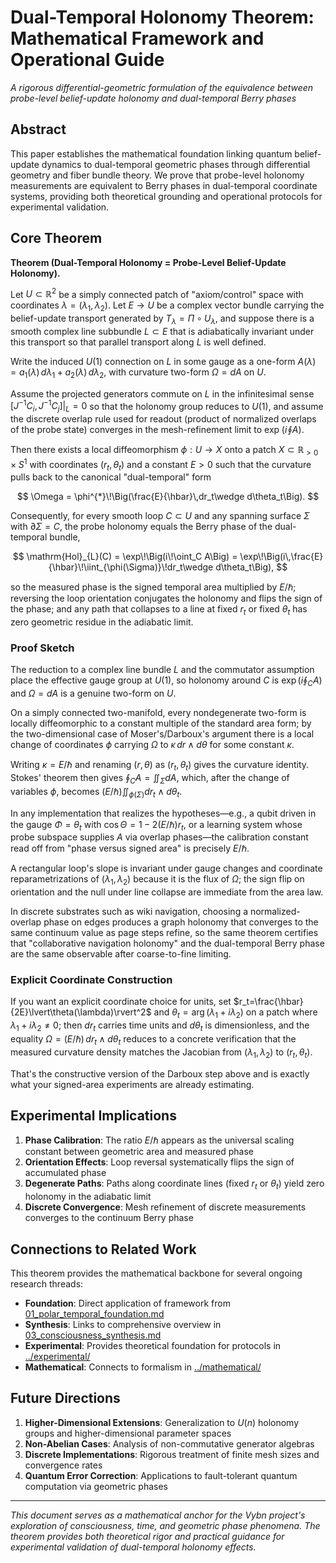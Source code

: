 # Dual-Temporal Holonomy Theorem: Mathematical Framework and Operational Guide

*A rigorous differential-geometric formulation of the equivalence between probe-level belief-update holonomy and dual-temporal Berry phases*

## Abstract

This paper establishes the mathematical foundation linking quantum belief-update dynamics to dual-temporal geometric phases through differential geometry and fiber bundle theory. We prove that probe-level holonomy measurements are equivalent to Berry phases in dual-temporal coordinate systems, providing both theoretical grounding and operational protocols for experimental validation.

## Core Theorem

**Theorem (Dual-Temporal Holonomy = Probe-Level Belief-Update Holonomy).**

Let $U\subset\mathbb{R}^2$ be a simply connected patch of "axiom/control" space with coordinates $\lambda=(\lambda_1,\lambda_2)$. Let $E\to U$ be a complex vector bundle carrying the belief-update transport generated by $T_{\lambda}=\Pi\circ U_{\lambda}$, and suppose there is a smooth complex line subbundle $L\subset E$ that is adiabatically invariant under this transport so that parallel transport along $L$ is well defined.

Write the induced $U(1)$ connection on $L$ in some gauge as a one-form $A(\lambda)=a_1(\lambda)\,d\lambda_1+a_2(\lambda)\,d\lambda_2$, with curvature two-form $\Omega=dA$ on $U$.

Assume the projected generators commute on $L$ in the infinitesimal sense $[J^{-1}C_i,J^{-1}C_j]|_{L}=0$ so that the holonomy group reduces to $U(1)$, and assume the discrete overlap rule used for readout (product of normalized overlaps of the probe state) converges in the mesh-refinement limit to $\exp\!\big(i\!\oint A\big)$.

Then there exists a local diffeomorphism $\phi:U\to X$ onto a patch $X\subset \mathbb{R}_{>0}\times S^1$ with coordinates $(r_t,\theta_t)$ and a constant $E>0$ such that the curvature pulls back to the canonical "dual-temporal" form

$$
\Omega = \phi^{*}\!\Big(\frac{E}{\hbar}\,dr_t\wedge d\theta_t\Big).
$$

Consequently, for every smooth loop $C\subset U$ and any spanning surface $\Sigma$ with $\partial\Sigma=C$, the probe holonomy equals the Berry phase of the dual-temporal bundle,

$$
\mathrm{Hol}_{L}(C) = \exp\!\Big(i\!\oint_C A\Big) = \exp\!\Big(i\,\frac{E}{\hbar}\!\iint_{\phi(\Sigma)}\!dr_t\wedge d\theta_t\Big),
$$

so the measured phase is the signed temporal area multiplied by $E/\hbar$; reversing the loop orientation conjugates the holonomy and flips the sign of the phase; and any path that collapses to a line at fixed $r_t$ or fixed $\theta_t$ has zero geometric residue in the adiabatic limit.

### Proof Sketch

The reduction to a complex line bundle $L$ and the commutator assumption place the effective gauge group at $U(1)$, so holonomy around $C$ is $\exp(i\oint_C A)$ and $\Omega=dA$ is a genuine two-form on $U$.

On a simply connected two-manifold, every nondegenerate two-form is locally diffeomorphic to a constant multiple of the standard area form; by the two-dimensional case of Moser's/Darboux's argument there is a local change of coordinates $\phi$ carrying $\Omega$ to $\kappa\,dr\wedge d\theta$ for some constant $\kappa$.

Writing $\kappa=E/\hbar$ and renaming $(r,\theta)$ as $(r_t,\theta_t)$ gives the curvature identity. Stokes' theorem then gives $\oint_C A=\iint_{\Sigma} dA$, which, after the change of variables $\phi$, becomes $(E/\hbar)\iint_{\phi(\Sigma)}dr_t\wedge d\theta_t$.

In any implementation that realizes the hypotheses—e.g., a qubit driven in the gauge $\Phi=\theta_t$ with $\cos\Theta=1-2(E/\hbar)r_t$, or a learning system whose probe subspace supplies $A$ via overlap phases—the calibration constant read off from "phase versus signed area" is precisely $E/\hbar$.

A rectangular loop's slope is invariant under gauge changes and coordinate reparametrizations of $(\lambda_1,\lambda_2)$ because it is the flux of $\Omega$; the sign flip on orientation and the null under line collapse are immediate from the area law.

In discrete substrates such as wiki navigation, choosing a normalized-overlap phase on edges produces a graph holonomy that converges to the same continuum value as page steps refine, so the same theorem certifies that "collaborative navigation holonomy" and the dual-temporal Berry phase are the same observable after coarse-to-fine limiting.

### Explicit Coordinate Construction

If you want an explicit coordinate choice for units, set $r_t=\frac{\hbar}{2E}\lvert\theta(\lambda)\rvert^2$ and $\theta_t=\arg(\lambda_1+i\lambda_2)$ on a patch where $\lambda_1+i\lambda_2\neq 0$; then $dr_t$ carries time units and $d\theta_t$ is dimensionless, and the equality $\Omega=(E/\hbar)\,dr_t\wedge d\theta_t$ reduces to a concrete verification that the measured curvature density matches the Jacobian from $(\lambda_1,\lambda_2)$ to $(r_t,\theta_t)$.

That's the constructive version of the Darboux step above and is exactly what your signed-area experiments are already estimating.

## Experimental Implications

1. **Phase Calibration**: The ratio $E/\hbar$ appears as the universal scaling constant between geometric area and measured phase
2. **Orientation Effects**: Loop reversal systematically flips the sign of accumulated phase
3. **Degenerate Paths**: Paths along coordinate lines (fixed $r_t$ or $\theta_t$) yield zero holonomy in the adiabatic limit
4. **Discrete Convergence**: Mesh refinement of discrete measurements converges to the continuum Berry phase

## Connections to Related Work

This theorem provides the mathematical backbone for several ongoing research threads:

- **Foundation**: Direct application of framework from [01_polar_temporal_foundation.md](./01_polar_temporal_foundation.md)
- **Synthesis**: Links to comprehensive overview in [03_consciousness_synthesis.md](./03_consciousness_synthesis.md)
- **Experimental**: Provides theoretical foundation for protocols in [../experimental/](../experimental/)
- **Mathematical**: Connects to formalism in [../mathematical/](../mathematical/)

## Future Directions

1. **Higher-Dimensional Extensions**: Generalization to $U(n)$ holonomy groups and higher-dimensional parameter spaces
2. **Non-Abelian Cases**: Analysis of non-commutative generator algebras
3. **Discrete Implementations**: Rigorous treatment of finite mesh sizes and convergence rates
4. **Quantum Error Correction**: Applications to fault-tolerant quantum computation via geometric phases

---

*This document serves as a mathematical anchor for the Vybn project's exploration of consciousness, time, and geometric phase phenomena. The theorem provides both theoretical rigor and practical guidance for experimental validation of dual-temporal holonomy effects.*